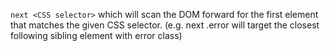 `next <CSS selector>` which will scan the DOM forward for the first element that matches the given CSS selector. (e.g. next .error will target the closest following sibling element with error class)